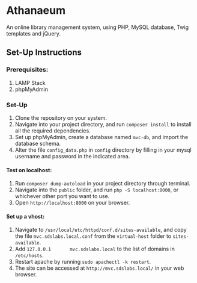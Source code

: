 # Athanaeum 
An online library management system, using PHP, MySQL database, Twig templates and jQuery.

## Set-Up Instructions
### Prerequisites:
1. LAMP Stack
2. phpMyAdmin

### Set-Up
1. Clone the repository on your system.
2. Navigate into your project directory, and run `composer install` to install all the required dependencies.
3. Set up phpMyAdmin, create a database named `mvc-db`, and import the database schema.
4. Alter the file `config_data.php` in `config` directory by filling in your mysql username and password in the indicated area.

#### Test on localhost:
1. Run `composer dump-autoload` in your project directory through terminal.
2. Navigate into the `public` folder, and run `php -S localhost:8000`, or whichever other port you want to use.
2. Open `http://localhost:8000` on your browser.


#### Set up a vhost:
1. Navigate to `/usr/local/etc/httpd/conf.d/sites-available`, and copy the file `mvc.sdslabs.local.conf` from the `virtual-host` folder to `sites-available`.
2. Add `127.0.0.1       mvc.sdslabs.local` to the list of domains in `/etc/hosts`. 
3. Restart apache by running `sudo apachectl -k restart`.
4. The site can be accessed at `http://mvc.sdslabs.local/` in your web browser.



